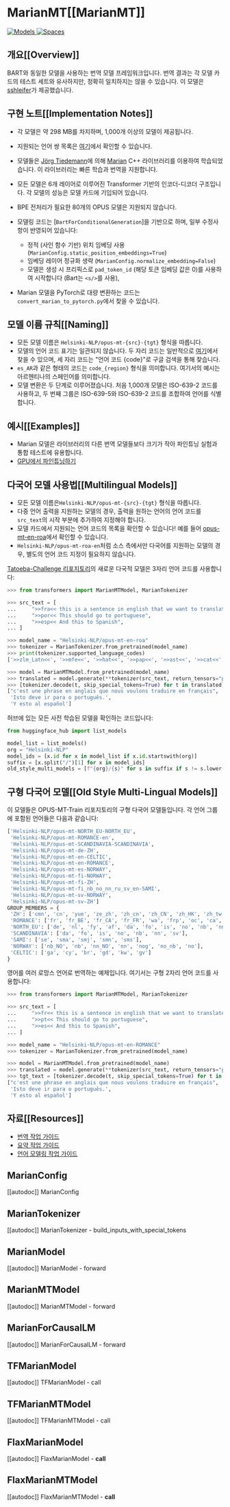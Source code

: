 <!--Copyright 2020 The HuggingFace Team. All rights reserved.

Licensed under the Apache License, Version 2.0 (the "License"); you may not use this file except in compliance with
the License. You may obtain a copy of the License at

http://www.apache.org/licenses/LICENSE-2.0

Unless required by applicable law or agreed to in writing, software distributed under the License is distributed on
an "AS IS" BASIS, WITHOUT WARRANTIES OR CONDITIONS OF ANY KIND, either express or implied. See the License for the
specific language governing permissions and limitations under the License.

⚠️ Note that this file is in Markdown but contain specific syntax for our doc-builder (similar to MDX) that may not be
rendered properly in your Markdown viewer.

-->

# MarianMT[[MarianMT]]

<div class="flex flex-wrap space-x-1">
<a href="https://huggingface.co/models?filter=marian">
<img alt="Models" src="https://img.shields.io/badge/All_model_pages-marian-blueviolet">
</a>
<a href="https://huggingface.co/spaces/docs-demos/opus-mt-zh-en">
<img alt="Spaces" src="https://img.shields.io/badge/%F0%9F%A4%97%20Hugging%20Face-Spaces-blue">
</a>
</div>

## 개요[[Overview]]

BART와 동일한 모델을 사용하는 번역 모델 프레임워크입니다. 번역 결과는 각 모델 카드의 테스트 세트와 유사하지만, 정확히 일치하지는 않을 수 있습니다. 이 모델은 [sshleifer](https://huggingface.co/sshleifer)가 제공했습니다.


## 구현 노트[[Implementation Notes]]

- 각 모델은 약 298 MB를 차지하며, 1,000개 이상의 모델이 제공됩니다.
- 지원되는 언어 쌍 목록은 [여기](https://huggingface.co/Helsinki-NLP)에서 확인할 수 있습니다.
- 모델들은 [Jörg Tiedemann](https://researchportal.helsinki.fi/en/persons/j%C3%B6rg-tiedemann)에 의해 [Marian](https://marian-nmt.github.io/) C++ 라이브러리를 이용하여 학습되었습니다. 이 라이브러리는 빠른 학습과 번역을 지원합니다.
- 모든 모델은 6개 레이어로 이루어진 Transformer 기반의 인코더-디코더 구조입니다. 각 모델의 성능은 모델 카드에 기입되어 있습니다.
- BPE 전처리가 필요한 80개의 OPUS 모델은 지원되지 않습니다.
- 모델링 코드는 [`BartForConditionalGeneration`]을 기반으로 하며, 일부 수정사항이 반영되어 있습니다:

  - 정적 (사인 함수 기반) 위치 임베딩 사용 (`MarianConfig.static_position_embeddings=True`)
  - 임베딩 레이어 정규화 생략 (`MarianConfig.normalize_embedding=False`)
  - 모델은 생성 시 프리픽스로 `pad_token_id` (해당 토큰 임베딩 값은 0)를 사용하여 시작합니다 (Bart는
    `<s/>`를 사용),
- Marian 모델을 PyTorch로 대량 변환하는 코드는 `convert_marian_to_pytorch.py`에서 찾을 수 있습니다.


## 모델 이름 규칙[[Naming]]

- 모든 모델 이름은 `Helsinki-NLP/opus-mt-{src}-{tgt}` 형식을 따릅니다.
- 모델의 언어 코드 표기는 일관되지 않습니다. 두 자리 코드는 일반적으로 [여기](https://developers.google.com/admin-sdk/directory/v1/languages)에서 찾을 수 있으며, 세 자리 코드는 "언어 코드 {code}"로 구글 검색을 통해 찾습니다. 
- `es_AR`과 같은 형태의 코드는 `code_{region}` 형식을 의미합니다. 여기서의 예시는 아르헨티나의 스페인어를 의미합니다.
- 모델 변환은 두 단계로 이루어졌습니다. 처음 1,000개 모델은 ISO-639-2 코드를 사용하고, 두 번째 그룹은 ISO-639-5와 ISO-639-2 코드를 조합하여 언어를 식별합니다.


## 예시[[Examples]]

- Marian 모델은 라이브러리의 다른 번역 모델들보다 크기가 작아 파인튜닝 실험과 통합 테스트에 유용합니다.
- [GPU에서 파인튜닝하기](https://github.com/huggingface/transformers/blob/master/examples/legacy/seq2seq/train_distil_marian_enro.sh)

## 다국어 모델 사용법[[Multilingual Models]]

- 모든 모델 이름은`Helsinki-NLP/opus-mt-{src}-{tgt}` 형식을 따릅니다.
- 다중 언어 출력을 지원하는 모델의 경우, 출력을 원하는 언어의 언어 코드를 `src_text`의 시작 부분에 추가하여 지정해야 합니다.
- 모델 카드에서 지원되는 언어 코드의 목록을 확인할 수 있습니다! 예를 들어 [opus-mt-en-roa](https://huggingface.co/Helsinki-NLP/opus-mt-en-roa)에서 확인할 수 있습니다.
- `Helsinki-NLP/opus-mt-roa-en`처럼 소스 측에서만 다국어를 지원하는 모델의 경우, 별도의 언어 코드 지정이 필요하지 않습니다.

[Tatoeba-Challenge 리포지토리](https://github.com/Helsinki-NLP/Tatoeba-Challenge)의 새로운 다국적 모델은 3자리 언어 코드를 사용합니다:


```python
>>> from transformers import MarianMTModel, MarianTokenizer

>>> src_text = [
...     ">>fra<< this is a sentence in english that we want to translate to french",
...     ">>por<< This should go to portuguese",
...     ">>esp<< And this to Spanish",
... ]

>>> model_name = "Helsinki-NLP/opus-mt-en-roa"
>>> tokenizer = MarianTokenizer.from_pretrained(model_name)
>>> print(tokenizer.supported_language_codes)
['>>zlm_Latn<<', '>>mfe<<', '>>hat<<', '>>pap<<', '>>ast<<', '>>cat<<', '>>ind<<', '>>glg<<', '>>wln<<', '>>spa<<', '>>fra<<', '>>ron<<', '>>por<<', '>>ita<<', '>>oci<<', '>>arg<<', '>>min<<']

>>> model = MarianMTModel.from_pretrained(model_name)
>>> translated = model.generate(**tokenizer(src_text, return_tensors="pt", padding=True))
>>> [tokenizer.decode(t, skip_special_tokens=True) for t in translated]
["c'est une phrase en anglais que nous voulons traduire en français",
 'Isto deve ir para o português.',
 'Y esto al español']
```

허브에 있는 모든 사전 학습된 모델을 확인하는 코드입니다:

```python
from huggingface_hub import list_models

model_list = list_models()
org = "Helsinki-NLP"
model_ids = [x.id for x in model_list if x.id.startswith(org)]
suffix = [x.split("/")[1] for x in model_ids]
old_style_multi_models = [f"{org}/{s}" for s in suffix if s != s.lower()]
```

## 구형 다국어 모델[[Old Style Multi-Lingual Models]]

이 모델들은 OPUS-MT-Train 리포지토리의 구형 다국어 모델들입니다. 각 언어 그룹에 포함된 언어들은 다음과 같습니다:

```python no-style
['Helsinki-NLP/opus-mt-NORTH_EU-NORTH_EU',
 'Helsinki-NLP/opus-mt-ROMANCE-en',
 'Helsinki-NLP/opus-mt-SCANDINAVIA-SCANDINAVIA',
 'Helsinki-NLP/opus-mt-de-ZH',
 'Helsinki-NLP/opus-mt-en-CELTIC',
 'Helsinki-NLP/opus-mt-en-ROMANCE',
 'Helsinki-NLP/opus-mt-es-NORWAY',
 'Helsinki-NLP/opus-mt-fi-NORWAY',
 'Helsinki-NLP/opus-mt-fi-ZH',
 'Helsinki-NLP/opus-mt-fi_nb_no_nn_ru_sv_en-SAMI',
 'Helsinki-NLP/opus-mt-sv-NORWAY',
 'Helsinki-NLP/opus-mt-sv-ZH']
GROUP_MEMBERS = {
 'ZH': ['cmn', 'cn', 'yue', 'ze_zh', 'zh_cn', 'zh_CN', 'zh_HK', 'zh_tw', 'zh_TW', 'zh_yue', 'zhs', 'zht', 'zh'],
 'ROMANCE': ['fr', 'fr_BE', 'fr_CA', 'fr_FR', 'wa', 'frp', 'oc', 'ca', 'rm', 'lld', 'fur', 'lij', 'lmo', 'es', 'es_AR', 'es_CL', 'es_CO', 'es_CR', 'es_DO', 'es_EC', 'es_ES', 'es_GT', 'es_HN', 'es_MX', 'es_NI', 'es_PA', 'es_PE', 'es_PR', 'es_SV', 'es_UY', 'es_VE', 'pt', 'pt_br', 'pt_BR', 'pt_PT', 'gl', 'lad', 'an', 'mwl', 'it', 'it_IT', 'co', 'nap', 'scn', 'vec', 'sc', 'ro', 'la'],
 'NORTH_EU': ['de', 'nl', 'fy', 'af', 'da', 'fo', 'is', 'no', 'nb', 'nn', 'sv'],
 'SCANDINAVIA': ['da', 'fo', 'is', 'no', 'nb', 'nn', 'sv'],
 'SAMI': ['se', 'sma', 'smj', 'smn', 'sms'],
 'NORWAY': ['nb_NO', 'nb', 'nn_NO', 'nn', 'nog', 'no_nb', 'no'],
 'CELTIC': ['ga', 'cy', 'br', 'gd', 'kw', 'gv']
}
```

영어를 여러 로망스 언어로 번역하는 예제입니다. 여기서는 구형 2자리 언어 코드를 사용합니다:


```python
>>> from transformers import MarianMTModel, MarianTokenizer

>>> src_text = [
...     ">>fr<< this is a sentence in english that we want to translate to french",
...     ">>pt<< This should go to portuguese",
...     ">>es<< And this to Spanish",
... ]

>>> model_name = "Helsinki-NLP/opus-mt-en-ROMANCE"
>>> tokenizer = MarianTokenizer.from_pretrained(model_name)

>>> model = MarianMTModel.from_pretrained(model_name)
>>> translated = model.generate(**tokenizer(src_text, return_tensors="pt", padding=True))
>>> tgt_text = [tokenizer.decode(t, skip_special_tokens=True) for t in translated]
["c'est une phrase en anglais que nous voulons traduire en français", 
 'Isto deve ir para o português.',
 'Y esto al español']
```

## 자료[[Resources]]

- [번역 작업 가이드](../tasks/translation)
- [요약 작업 가이드](../tasks/summarization)
- [언어 모델링 작업 가이드](../tasks/language_modeling)

## MarianConfig

[[autodoc]] MarianConfig

## MarianTokenizer

[[autodoc]] MarianTokenizer
    - build_inputs_with_special_tokens

<frameworkcontent>
<pt>

## MarianModel

[[autodoc]] MarianModel
    - forward

## MarianMTModel

[[autodoc]] MarianMTModel
    - forward

## MarianForCausalLM

[[autodoc]] MarianForCausalLM
    - forward

</pt>
<tf>

## TFMarianModel

[[autodoc]] TFMarianModel
    - call

## TFMarianMTModel

[[autodoc]] TFMarianMTModel
    - call

</tf>
<jax>

## FlaxMarianModel

[[autodoc]] FlaxMarianModel
    - __call__

## FlaxMarianMTModel

[[autodoc]] FlaxMarianMTModel
    - __call__

</jax>
</frameworkcontent>
